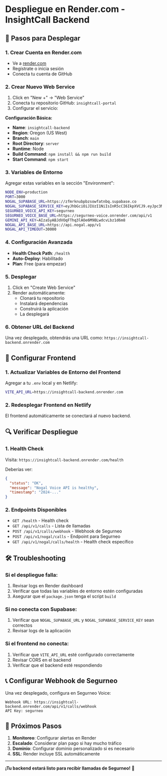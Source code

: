# Despliegue en Render.com - InsightCall Backend

## 🚀 Pasos para Desplegar

### 1. Crear Cuenta en Render.com
- Ve a [render.com](https://render.com)
- Regístrate o inicia sesión
- Conecta tu cuenta de GitHub

### 2. Crear Nuevo Web Service
1. Click en "New +" → "Web Service"
2. Conecta tu repositorio GitHub: `insightcall-portal`
3. Configurar el servicio:

**Configuración Básica:**
- **Name**: `insightcall-backend`
- **Region**: Oregon (US West)
- **Branch**: `main`
- **Root Directory**: `server`
- **Runtime**: Node
- **Build Command**: `npm install && npm run build`
- **Start Command**: `npm start`

### 3. Variables de Entorno
Agregar estas variables en la sección "Environment":

```bash
NODE_ENV=production
PORT=3000
NOGAL_SUPABASE_URL=https://zfmrknubpbzsowfatnbq.supabase.co
NOGAL_SUPABASE_SERVICE_KEY=eyJhbGciOiJIUzI1NiIsInR5cCI6IkpXVCJ9.eyJpc3MiOiJzdXBhYmFzZSIsInJlZiI6InpmbXJrbnVicGJ6c293ZmF0bmJxIiwicm9sZSI6InNlcnZpY2Vfcm9sZSIsImlhdCI6MTc0NzYxMzEwMCwiZXhwIjoyMDYzMTg5MTAwfQ.iC5KEm96VYSEn
SEGURNEO_VOICE_API_KEY=segurneo
SEGURNEO_VOICE_BASE_URL=https://segurneo-voice.onrender.com/api/v1
GEMINI_API_KEY=AIzaSyABJdVOqFThq3lAOe6M9BLwdcvLbz1d6m8
NOGAL_API_BASE_URL=https://api.nogal.app/v1
NOGAL_API_TIMEOUT=30000
```

### 4. Configuración Avanzada
- **Health Check Path**: `/health`
- **Auto-Deploy**: Habilitado
- **Plan**: Free (para empezar)

### 5. Desplegar
1. Click en "Create Web Service"
2. Render automáticamente:
   - Clonará tu repositorio
   - Instalará dependencias
   - Construirá la aplicación
   - La desplegará

### 6. Obtener URL del Backend
Una vez desplegado, obtendrás una URL como:
`https://insightcall-backend.onrender.com`

## 🔧 Configurar Frontend

### 1. Actualizar Variables de Entorno del Frontend
Agregar a tu `.env` local y en Netlify:

```bash
VITE_API_URL=https://insightcall-backend.onrender.com
```

### 2. Redesplegar Frontend en Netlify
El frontend automáticamente se conectará al nuevo backend.

## 🔍 Verificar Despliegue

### 1. Health Check
Visita: `https://insightcall-backend.onrender.com/health`

Deberías ver:
```json
{
  "status": "OK",
  "message": "Nogal Voice API is healthy",
  "timestamp": "2024-..."
}
```

### 2. Endpoints Disponibles
- `GET /health` - Health check
- `GET /api/v1/calls` - Lista de llamadas
- `POST /api/v1/calls/webhook` - Webhook de Segurneo
- `POST /api/v1/nogal/calls` - Endpoint para Segurneo
- `GET /api/v1/nogal/calls/health` - Health check específico

## 🛠️ Troubleshooting

### Si el despliegue falla:
1. Revisar logs en Render dashboard
2. Verificar que todas las variables de entorno estén configuradas
3. Asegurar que el `package.json` tenga el script `build`

### Si no conecta con Supabase:
1. Verificar que `NOGAL_SUPABASE_URL` y `NOGAL_SUPABASE_SERVICE_KEY` sean correctos
2. Revisar logs de la aplicación

### Si el frontend no conecta:
1. Verificar que `VITE_API_URL` esté configurado correctamente
2. Revisar CORS en el backend
3. Verificar que el backend esté respondiendo

## 📞 Configurar Webhook de Segurneo

Una vez desplegado, configura en Segurneo Voice:
```
Webhook URL: https://insightcall-backend.onrender.com/api/v1/calls/webhook
API Key: segurneo
```

## 🎯 Próximos Pasos

1. **Monitoreo**: Configurar alertas en Render
2. **Escalado**: Considerar plan pago si hay mucho tráfico
3. **Dominio**: Configurar dominio personalizado si es necesario
4. **SSL**: Render incluye SSL automáticamente

---

**¡Tu backend estará listo para recibir llamadas de Segurneo!** 🚀 